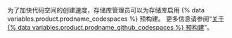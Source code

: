 为了加快代码空间的创建速度，存储库管理员可以为存储库启用 {% data variables.product.prodname_codespaces %} 预构建。 更多信息请参阅“[关于 {% data variables.product.prodname_github_codespaces %} 预构建](/codespaces/prebuilding-your-codespaces/about-github-codespaces-prebuilds)”。
